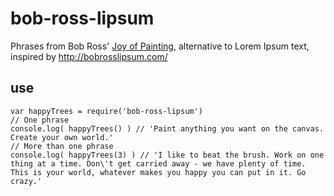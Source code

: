 # bob-ross-lipsum

Phrases from Bob Ross' [Joy of Painting](https://en.wikipedia.org/wiki/The_Joy_of_Painting), alternative to Lorem Ipsum text, inspired by http://bobrosslipsum.com/

## use

```
var happyTrees = require('bob-ross-lipsum')
// One phrase
console.log( happyTrees() ) // 'Paint anything you want on the canvas. Create your own world.'
// More than one phrase
console.log( happyTrees(3) ) // 'I like to beat the brush. Work on one thing at a time. Don\'t get carried away - we have plenty of time. This is your world, whatever makes you happy you can put in it. Go crazy.'
```